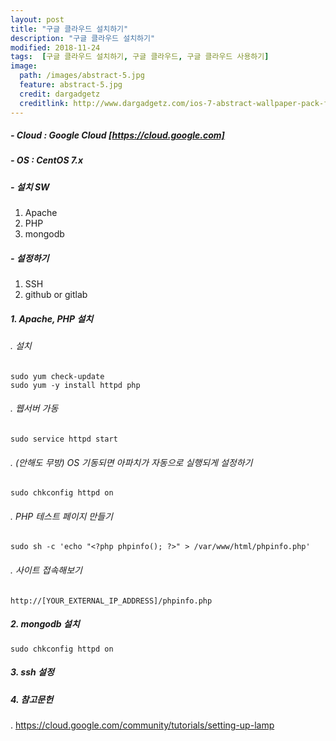 ```yaml
---
layout: post
title: "구글 클라우드 설치하기"
description: "구글 클라우드 설치하기"
modified: 2018-11-24
tags:  [구글 클라우드 설치하기, 구글 클라우드, 구글 클라우드 사용하기]
image:
  path: /images/abstract-5.jpg
  feature: abstract-5.jpg
  credit: dargadgetz
  creditlink: http://www.dargadgetz.com/ios-7-abstract-wallpaper-pack-for-iphone-5-and-ipod-touch-retina/
---
```

##### - Cloud : Google Cloud [https://cloud.google.com]  
##### - OS : CentOS 7.x  
##### - 설치 SW  
  1. Apache  
  2. PHP  
  3. mongodb  

##### - 설정하기  
  1. SSH
  2. github or gitlab

<!-- more -->

##### 1. Apache, PHP 설치  
###### . 설치
```
sudo yum check-update
sudo yum -y install httpd php
```

###### . 웹서버 가동
```
sudo service httpd start
```

###### . (안해도 무방) OS 기동되면 아파치가 자동으로 실행되게 설정하기
```
sudo chkconfig httpd on
```

###### . PHP 테스트 페이지 만들기
```
sudo sh -c 'echo "<?php phpinfo(); ?>" > /var/www/html/phpinfo.php'
```

###### . 사이트 접속해보기
```
http://[YOUR_EXTERNAL_IP_ADDRESS]/phpinfo.php
```

##### 2. mongodb 설치
```
sudo chkconfig httpd on
```

##### 3. ssh 설정


##### 4. 참고문헌
. https://cloud.google.com/community/tutorials/setting-up-lamp
